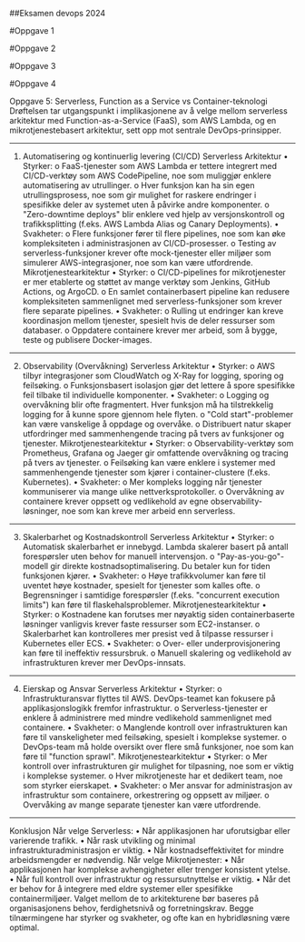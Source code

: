 ##Eksamen devops 2024

#Oppgave 1


#Oppgave 2


#Oppgave 3


#Oppgave 4




Oppgave 5: Serverless, Function as a Service vs Container-teknologi
Drøftelsen tar utgangspunkt i implikasjonene av å velge mellom serverless arkitektur med Function-as-a-Service (FaaS), som AWS Lambda, og en mikrotjenestebasert arkitektur, sett opp mot sentrale DevOps-prinsipper.
________________________________________
1. Automatisering og kontinuerlig levering (CI/CD)
Serverless Arkitektur
•	Styrker:
o	FaaS-tjenester som AWS Lambda er tettere integrert med CI/CD-verktøy som AWS CodePipeline, noe som muliggjør enklere automatisering av utrullinger.
o	Hver funksjon kan ha sin egen utrullingsprosess, noe som gir mulighet for raskere endringer i spesifikke deler av systemet uten å påvirke andre komponenter.
o	"Zero-downtime deploys" blir enklere ved hjelp av versjonskontroll og trafikksplitting (f.eks. AWS Lambda Alias og Canary Deployments).
•	Svakheter:
o	Flere funksjoner fører til flere pipelines, noe som kan øke kompleksiteten i administrasjonen av CI/CD-prosesser.
o	Testing av serverless-funksjoner krever ofte mock-tjenester eller miljøer som simulerer AWS-integrasjoner, noe som kan være utfordrende.
Mikrotjenestearkitektur
•	Styrker:
o	CI/CD-pipelines for mikrotjenester er mer etablerte og støttet av mange verktøy som Jenkins, GitHub Actions, og ArgoCD.
o	En samlet containerbasert pipeline kan redusere kompleksiteten sammenlignet med serverless-funksjoner som krever flere separate pipelines.
•	Svakheter:
o	Rulling ut endringer kan kreve koordinasjon mellom tjenester, spesielt hvis de deler ressurser som databaser.
o	Oppdatere containere krever mer arbeid, som å bygge, teste og publisere Docker-images.
________________________________________
2. Observability (Overvåkning)
Serverless Arkitektur
•	Styrker:
o	AWS tilbyr integrasjoner som CloudWatch og X-Ray for logging, sporing og feilsøking.
o	Funksjonsbasert isolasjon gjør det lettere å spore spesifikke feil tilbake til individuelle komponenter.
•	Svakheter:
o	Logging og overvåkning blir ofte fragmentert. Hver funksjon må ha tilstrekkelig logging for å kunne spore gjennom hele flyten.
o	"Cold start"-problemer kan være vanskelige å oppdage og overvåke.
o	Distribuert natur skaper utfordringer med sammenhengende tracing på tvers av funksjoner og tjenester.
Mikrotjenestearkitektur
•	Styrker:
o	Observability-verktøy som Prometheus, Grafana og Jaeger gir omfattende overvåkning og tracing på tvers av tjenester.
o	Feilsøking kan være enklere i systemer med sammenhengende tjenester som kjører i container-clustere (f.eks. Kubernetes).
•	Svakheter:
o	Mer kompleks logging når tjenester kommuniserer via mange ulike nettverksprotokoller.
o	Overvåkning av containere krever oppsett og vedlikehold av egne observability-løsninger, noe som kan kreve mer arbeid enn serverless.
________________________________________
3. Skalerbarhet og Kostnadskontroll
Serverless Arkitektur
•	Styrker:
o	Automatisk skalerbarhet er innebygd. Lambda skalerer basert på antall forespørsler uten behov for manuell intervensjon.
o	"Pay-as-you-go"-modell gir direkte kostnadsoptimalisering. Du betaler kun for tiden funksjonen kjører.
•	Svakheter:
o	Høye trafikkvolumer kan føre til uventet høye kostnader, spesielt for tjenester som kalles ofte.
o	Begrensninger i samtidige forespørsler (f.eks. "concurrent execution limits") kan føre til flaskehalsproblemer.
Mikrotjenestearkitektur
•	Styrker:
o	Kostnadene kan forutses mer nøyaktig siden containerbaserte løsninger vanligvis krever faste ressurser som EC2-instanser.
o	Skalerbarhet kan kontrolleres mer presist ved å tilpasse ressurser i Kubernetes eller ECS.
•	Svakheter:
o	Over- eller underprovisjonering kan føre til ineffektiv ressursbruk.
o	Manuell skalering og vedlikehold av infrastrukturen krever mer DevOps-innsats.
________________________________________
4. Eierskap og Ansvar
Serverless Arkitektur
•	Styrker:
o	Infrastrukturansvar flyttes til AWS. DevOps-teamet kan fokusere på applikasjonslogikk fremfor infrastruktur.
o	Serverless-tjenester er enklere å administrere med mindre vedlikehold sammenlignet med containere.
•	Svakheter:
o	Manglende kontroll over infrastrukturen kan føre til vanskeligheter med feilsøking, spesielt i komplekse systemer.
o	DevOps-team må holde oversikt over flere små funksjoner, noe som kan føre til "function sprawl".
Mikrotjenestearkitektur
•	Styrker:
o	Mer kontroll over infrastrukturen gir mulighet for tilpasning, noe som er viktig i komplekse systemer.
o	Hver mikrotjeneste har et dedikert team, noe som styrker eierskapet.
•	Svakheter:
o	Mer ansvar for administrasjon av infrastruktur som containere, orkestrering og oppsett av miljøer.
o	Overvåking av mange separate tjenester kan være utfordrende.
________________________________________
Konklusjon
Når velge Serverless:
•	Når applikasjonen har uforutsigbar eller varierende trafikk.
•	Når rask utvikling og minimal infrastrukturadministrasjon er viktig.
•	Når kostnadseffektivitet for mindre arbeidsmengder er nødvendig.
Når velge Mikrotjenester:
•	Når applikasjonen har komplekse avhengigheter eller trenger konsistent ytelse.
•	Når full kontroll over infrastruktur og ressursutnyttelse er viktig.
•	Når det er behov for å integrere med eldre systemer eller spesifikke containermiljøer.
Valget mellom de to arkitekturene bør baseres på organisasjonens behov, ferdighetsnivå og forretningskrav. Begge tilnærmingene har styrker og svakheter, og ofte kan en hybridløsning være optimal.
